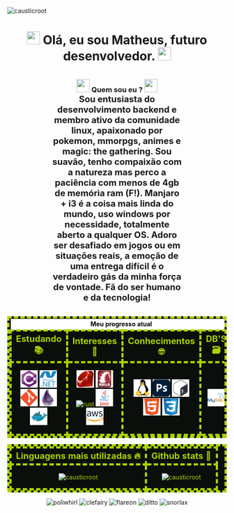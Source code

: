 
<!-- Badgers !-->
<p align="left">
    <img src="https://komarev.com/ghpvc/?username=causticroot&style=plastic&label=Stalker+visits" alt="causticroot" /> 
</p>



<!-- Header !-->
<h1 align="center">
<img src="https://i.gifer.com/origin/28/2860d2d8c3a1e402e0fc8913cd92cd7a_w200.gif" width="30px" height="30px">
Olá, eu sou Matheus, futuro desenvolvedor.
<img src="https://i.gifer.com/origin/28/2860d2d8c3a1e402e0fc8913cd92cd7a_w200.gif" width="30px" height="30px">
</h1>

<br>
<h3 align="center" style="font-weight: bold; margin: 0 25% 0 25%">
<img src="https://i.gifer.com/origin/28/2860d2d8c3a1e402e0fc8913cd92cd7a_w200.gif" width="30px" height="30px">
Quem sou eu ?
<img src="https://i.gifer.com/origin/28/2860d2d8c3a1e402e0fc8913cd92cd7a_w200.gif" width="30px" height="30px">
</h3>
<h3 align="center" style="font-weight: bold; margin: 0 20% 0 20%; font-size: 20px">
    Sou entusiasta do desenvolvimento backend e membro ativo da comunidade linux, apaixonado por pokemon, mmorpgs, animes e magic: the gathering. Sou suavão, tenho compaixão com a natureza mas perco a paciência com menos de 4gb de  memória ram (F!). Manjaro + i3 é a coisa mais linda do mundo, uso windows por necessidade, totalmente aberto a qualquer OS. Adoro ser desafiado em jogos ou em situações reais, a emoção de uma entrega difícil é o verdadeiro gás da minha força de vontade. Fã do ser humano e da tecnologia!
</h3>
<br>
<table  style="border: 5px dashed #abd200; color: #abd200; background-color: rgb(10, 15, 11);" align="center">
    <tr>
        <th style="text-align: center; background-color: #ffffffff; color: black" colspan="4">Meu progresso atual</th> 
    </tr>
    <tr style="border: 5px dashed #abd200; font-size: 20px;">
        <th style="text-align: center; border: 5px dashed #abd200;">Estudando 📚</th>
        <th style="text-align: center; border: 5px dashed #abd200;">Interesses 🥅</th>
        <th style="text-align: center; border: 5px dashed #abd200;">Conhecimentos 🤓</th>
        <th style="text-align: center; border: 5px dashed #abd200;">DB'S 🗃️</th>
    </tr>
    <tr style="border: 5px dashed #abd200;">
        <td style="border: 5px dashed #abd200;" class="shadowed">
            <p align="center">
                <img src="https://raw.githubusercontent.com/devicons/devicon/master/icons/csharp/csharp-original.svg" alt="csharp" width="40" height="40"/>
                <img src="https://raw.githubusercontent.com/devicons/devicon/master/icons/dot-net/dot-net-plain-wordmark.svg" alt="dotnet" width="40" height="40"/>
                <img src="https://raw.githubusercontent.com/devicons/devicon/master/icons/git/git-original.svg" alt="git" width="40" height="40"/>    
                <img src="https://raw.githubusercontent.com/devicons/devicon/master/icons/elixir/elixir-original.svg" alt="elixir" width="40" height="40"/>   
                <img src="https://raw.githubusercontent.com/devicons/devicon/master/icons/docker/docker-original.svg" alt="docker" width="40" height="40"/>     
            </p>
        </td>
        <td style="border: 5px dashed #abd200;" class="shadowed">
            <p align="center">
                <img src="https://raw.githubusercontent.com/devicons/devicon/master/icons/ruby/ruby-original.svg" alt="ruby" width="40" height="40"/>
                <img src="https://raw.githubusercontent.com/devicons/devicon/master/icons/rails/rails-original-wordmark.svg" alt="rails" width="40" height="40"/> 
                <img src="https://rustacean.net/assets/rustacean-orig-noshadow.svg" alt="rust" width="40" height="40"/>   
                <img src="https://raw.githubusercontent.com/devicons/devicon/master/icons/java/java-original-wordmark.svg" alt="java" width="40" height="40"/>
                <img src="https://raw.githubusercontent.com/devicons/devicon/master/icons/amazonwebservices/amazonwebservices-original.svg" alt="aws" width="40" height="40">
            </p>
        </td>
        <td style="border: 5px dashed #abd200;" class="shadowed">
            <p align="center">
                <img src="https://raw.githubusercontent.com/devicons/devicon/master/icons/linux/linux-original.svg" alt="linux" width="40" height="40"/>
                <img src="https://raw.githubusercontent.com/devicons/devicon/master/icons/photoshop/photoshop-plain.svg" alt="ps" width="40" height="40"/>
                <img src="https://raw.githubusercontent.com/devicons/devicon/master/icons/bash/bash-original.svg" alt="bash" width="40" height="40"/>
                <img src="https://raw.githubusercontent.com/devicons/devicon/master/icons/html5/html5-original.svg" alt="html" width="40" height="40"/>
                <img src="https://raw.githubusercontent.com/devicons/devicon/master/icons/css3/css3-original.svg" alt="css" width="40" height="40"/>
            </p>
        </td>
        <td style="border: 5px dashed #abd200;" class="shadowed">
            <p align="center">
                <img src="https://raw.githubusercontent.com/devicons/devicon/master/icons/mysql/mysql-original-wordmark.svg" alt="mysql" width="40" height="40"/>
            </p>
        </td>
    </tr>
</table>

<table  style="border: 5px dashed #abd200; color: #abd200; background-color: rgb(10, 15, 11);" align="center">
    <tr style="border: 5px dashed #abd200; font-size: 20px;">
        <th style="text-align: center; border: 5px dashed #abd200;">Linguagens mais utilizadas 🔥</th>
        <th style="text-align: center; border: 5px dashed #abd200;">Github stats 🌟</th>
    </tr>
    <tr style="border: 5px dashed #abd200;">
        <td style="border: 5px dashed #abd200;" class="shadowed">
            <p align="center">
                <img style="display: inline;" align="center" src="https://github-readme-stats.vercel.app/api/top-langs/?username=causticroot&layout=compact&langs_count=8&theme=merko" alt="causticroot" width="100%"/>
            </p>
        </td>
        <td style="border: 5px dashed #abd200;" class="shadowed">
            <p align="center">
                <img style="display: inline;" align="center" src="https://github-readme-stats.vercel.app/api?username=causticroot&theme=merko" alt="causticroot" width="100%"/>
            </p>
        </td>
    </tr>
</table>

<p align="center">
    <img src="https://64.media.tumblr.com/7b1003c806a9bbb724ea6066c2abaa54/tumblr_ml5pj2vcTR1s5h198o1_500.gif" alt="poliwhirl" width="100px" height="100px" padding="15px">
    <img src="https://i.pinimg.com/originals/66/2c/da/662cda1ea6bdac6afb16973961c2c8d1.gif" alt="clefairy" width="100px" height="100px" padding="15px">
    <img src="https://i.pinimg.com/originals/d7/ff/29/d7ff29ecf80878b2151d139f6af66049.gif" alt="flareon" width="100px" height="100px" padding="15px">
    <img src="https://64.media.tumblr.com/b588ef01d7075388169b64be86637b07/tumblr_mhtwfdBYer1s1kaw2o1_500.gifv" alt="ditto" width="100px" height="100px" padding="15px"> 
    <img src="https://66.media.tumblr.com/a5f012a2bc5a5f612c592a71c09713a3/tumblr_mrnj1lGkXQ1rfjowdo1_500.gif" alt="snorlax" width="100px" height="100px" padding="15px"> 
</p>

